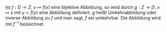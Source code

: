 Ist $f:D\to Z,\ x\mapsto f(x)$ eine bijektive Abbildung, so wird durch $g:Z\to D,\ x\mapsto x$ mit $y=f(x)$ eine Abbildung definiert. $g$ heißt Umkehrabbildung oder inverse Abbildung zu $f$ und man sagt, $f$ sei umkehrbar. Die Abbildung wird mit $f^{-1}$ bezeichnet.